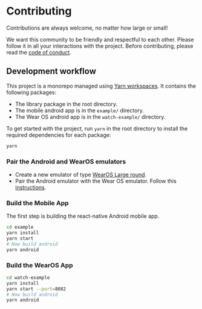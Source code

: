# Contributing

Contributions are always welcome, no matter how large or small!

We want this community to be friendly and respectful to each other. Please follow it in all your interactions with the project. Before contributing, please read the [code of conduct](./CODE_OF_CONDUCT.md).

## Development workflow

This project is a monorepo managed using [Yarn workspaces](https://yarnpkg.com/features/workspaces). It contains the following packages:

- The library package in the root directory.
- The mobile android app is in the `example/` directory.
- The Wear OS android app is in the `watch-example/` directory.

To get started with the project, run `yarn` in the root directory to install the required dependencies for each package:

```sh
yarn
```

### Pair the Android and WearOS emulators

- Create a new emulator of type [WearOS Large round][22].
- Pair the Android emulator with the Wear OS emulator. Follow this [instructions][21].

### Build the Mobile App

The first step is building the react-native Android mobile app.

```bash
cd example
yarn install
yarn start
# Now build android
yarn android
```

### Build the WearOS App

```bash
cd watch-example
yarn install
yarn start --port=8082
# Now build android
yarn android
```

[20]: https://reactnative.dev/docs/next/signed-apk-android
[21]: https://developer.android.com/training/wearables/get-started/connect-phone
[22]: https://gist.github.com/assets/24992535/f6cb9f84-dc50-492b-963d-6d9e9396f451 'wear os large round'
[23]: https://reactnative.dev/docs/debugging
